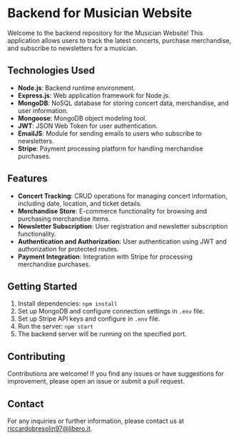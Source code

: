# Backend for Musician Website

Welcome to the backend repository for the Musician Website! This application allows users to track the latest concerts, purchase merchandise, and subscribe to newsletters for a musician.

## Technologies Used
- **Node.js**: Backend runtime environment.
- **Express.js**: Web application framework for Node.js.
- **MongoDB**: NoSQL database for storing concert data, merchandise, and user information.
- **Mongoose**: MongoDB object modeling tool.
- **JWT**: JSON Web Token for user authentication.
- **EmailJS**: Module for sending emails to users who subscribe to newsletters.
- **Stripe**: Payment processing platform for handling merchandise purchases.

## Features
- **Concert Tracking**: CRUD operations for managing concert information, including date, location, and ticket details.
- **Merchandise Store**: E-commerce functionality for browsing and purchasing merchandise items.
- **Newsletter Subscription**: User registration and newsletter subscription functionality.
- **Authentication and Authorization**: User authentication using JWT and authorization for protected routes.
- **Payment Integration**: Integration with Stripe for processing merchandise purchases.

## Getting Started
1. Install dependencies: `npm install`
2. Set up MongoDB and configure connection settings in `.env` file.
3. Set up Stripe API keys and configure in `.env` file.
4. Run the server: `npm start`
5. The backend server will be running on the specified port.

## Contributing
Contributions are welcome! If you find any issues or have suggestions for improvement, please open an issue or submit a pull request.

## Contact
For any inquiries or further information, please contact us at riccardobresolin97@libero.it.

